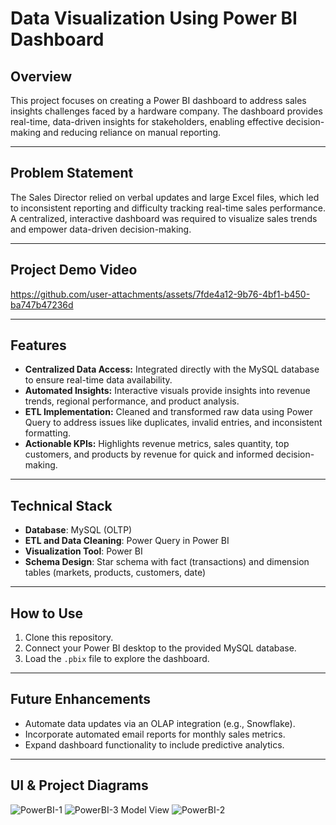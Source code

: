 # Data Visualization Using Power BI Dashboard  

## Overview  
This project focuses on creating a Power BI dashboard to address sales insights challenges faced by a hardware company. The dashboard provides real-time, data-driven insights for stakeholders, enabling effective decision-making and reducing reliance on manual reporting.  

---
## Problem Statement  
The Sales Director relied on verbal updates and large Excel files, which led to inconsistent reporting and difficulty tracking real-time sales performance. A centralized, interactive dashboard was required to visualize sales trends and empower data-driven decision-making.

---

## Project Demo Video
https://github.com/user-attachments/assets/7fde4a12-9b76-4bf1-b450-ba747b47236d

---


## Features  
- **Centralized Data Access:** Integrated directly with the MySQL database to ensure real-time data availability.
- **Automated Insights:** Interactive visuals provide insights into revenue trends, regional performance, and product analysis.
- **ETL Implementation:** Cleaned and transformed raw data using Power Query to address issues like duplicates, invalid entries, and inconsistent formatting.
- **Actionable KPIs:** Highlights revenue metrics, sales quantity, top customers, and products by revenue for quick and informed decision-making.

---

## Technical Stack  
- **Database**: MySQL (OLTP)  
- **ETL and Data Cleaning**: Power Query in Power BI  
- **Visualization Tool**: Power BI  
- **Schema Design**: Star schema with fact (transactions) and dimension tables (markets, products, customers, date)  


---

## How to Use  
1. Clone this repository.  
2. Connect your Power BI desktop to the provided MySQL database.  
3. Load the `.pbix` file to explore the dashboard.  

---

## Future Enhancements  
- Automate data updates via an OLAP integration (e.g., Snowflake).  
- Incorporate automated email reports for monthly sales metrics.  
- Expand dashboard functionality to include predictive analytics.  

---

## UI & Project Diagrams
![PowerBI-1](https://github.com/user-attachments/assets/79819c95-d52a-4d34-8832-a337e4e8c50e)
![PowerBI-3 Model View](https://github.com/user-attachments/assets/2e671b07-0350-423c-84eb-7953d977169c)
![PowerBI-2](https://github.com/user-attachments/assets/f00e1c14-2ac4-467a-affe-61a7bb276213)







